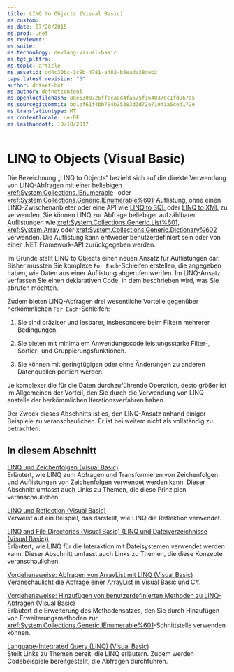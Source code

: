 ```yaml
---
title: LINQ to Objects (Visual Basic)
ms.custom: 
ms.date: 07/20/2015
ms.prod: .net
ms.reviewer: 
ms.suite: 
ms.technology: devlang-visual-basic
ms.tgt_pltfrm: 
ms.topic: article
ms.assetid: dd4c30bc-1c9b-4781-a482-b5eada38deb2
caps.latest.revision: "3"
author: dotnet-bot
ms.author: dotnetcontent
ms.openlocfilehash: 8de6308726ffeca8d4fa675f164037dc1fd967a5
ms.sourcegitcommit: bd1ef61f4bb794b25383d3d72e71041a5ced172e
ms.translationtype: MT
ms.contentlocale: de-DE
ms.lasthandoff: 10/18/2017
---
```

# <a name="linq-to-objects-visual-basic"></a>LINQ to Objects (Visual Basic)
Die Bezeichnung „LINQ to Objects“ bezieht sich auf die direkte Verwendung von LINQ-Abfragen mit einer beliebigen <xref:System.Collections.IEnumerable>- oder <xref:System.Collections.Generic.IEnumerable%601>-Auflistung, ohne einen LINQ-Zwischenanbieter oder eine API wie [LINQ to SQL](https://msdn.microsoft.com/library/bb386976) oder [LINQ to XML](http://msdn.microsoft.com/library/f0fe21e9-ee43-4a55-b91a-0800e5782c13) zu verwenden. Sie können LINQ zur Abfrage beliebiger aufzählbarer Auflistungen wie <xref:System.Collections.Generic.List%601>, <xref:System.Array> oder <xref:System.Collections.Generic.Dictionary%602> verwenden. Die Auflistung kann entweder benutzerdefiniert sein oder von einer .NET Framework-API zurückgegeben werden.  
  
 Im Grunde stellt LINQ to Objects einen neuen Ansatz für Auflistungen dar. Bisher mussten Sie komplexe `For Each`-Schleifen erstellen, die angegeben haben, wie Daten aus einer Auflistung abgerufen werden. Im LINQ-Ansatz verfassen Sie einen deklarativen Code, in dem beschrieben wird, was Sie abrufen möchten.  
  
 Zudem bieten LINQ-Abfragen drei wesentliche Vorteile gegenüber herkömmlichen `For Each`-Schleifen:  
  
1.  Sie sind präziser und lesbarer, insbesondere beim Filtern mehrerer Bedingungen.  
  
2.  Sie bieten mit minimalem Anwendungscode leistungsstarke Filter-, Sortier- und Gruppierungsfunktionen.  
  
3.  Sie können mit geringfügigen oder ohne Änderungen zu anderen Datenquellen portiert werden.  
  
 Je komplexer die für die Daten durchzuführende Operation, desto größer ist im Allgemeinen der Vorteil, den Sie durch die Verwendung von LINQ anstelle der herkömmlichen Iterationsverfahren haben.  
  
 Der Zweck dieses Abschnitts ist es, den LINQ-Ansatz anhand einiger Beispiele zu veranschaulichen. Er ist bei weitem nicht als vollständig zu betrachten.  
  
## <a name="in-this-section"></a>In diesem Abschnitt  
 [LINQ und Zeichenfolgen (Visual Basic)](../../../../visual-basic/programming-guide/concepts/linq/linq-and-strings.md)  
 Erläutert, wie LINQ zum Abfragen und Transformieren von Zeichenfolgen und Auflistungen von Zeichenfolgen verwendet werden kann. Dieser Abschnitt umfasst auch Links zu Themen, die diese Prinzipien veranschaulichen.  
  
 [LINQ und Reflection (Visual Basic)](../../../../visual-basic/programming-guide/concepts/linq/linq-and-reflection.md)  
 Verweist auf ein Beispiel, das darstellt, wie LINQ die Reflektion verwendet.  
  
 [LINQ and File Directories (Visual Basic) (LINQ und Dateiverzeichnisse (Visual Basic))](../../../../visual-basic/programming-guide/concepts/linq/linq-and-file-directories.md)  
 Erläutert, wie LINQ für die Interaktion mit Dateisystemen verwendet werden kann. Dieser Abschnitt umfasst auch Links zu Themen, die diese Konzepte veranschaulichen.  
  
 [Vorgehensweise: Abfragen von ArrayList mit LINQ (Visual Basic)](../../../../visual-basic/programming-guide/concepts/linq/how-to-query-an-arraylist-with-linq.md)  
 Veranschaulicht die Abfrage einer ArrayList in Visual Basic und C#.  
  
 [Vorgehensweise: Hinzufügen von benutzerdefinierten Methoden zu LINQ-Abfragen (Visual Basic)](../../../../visual-basic/programming-guide/concepts/linq/how-to-add-custom-methods-for-linq-queries.md)  
 Erläutert die Erweiterung des Methodensatzes, den Sie durch Hinzufügen von Erweiterungsmethoden zur <xref:System.Collections.Generic.IEnumerable%601>-Schnittstelle verwenden können.  
  
 [Language-Integrated Query (LINQ) (Visual Basic)](../../../../visual-basic/programming-guide/concepts/linq/index.md)  
 Stellt Links zu Themen bereit, die LINQ erläutern. Zudem werden Codebeispiele bereitgestellt, die Abfragen durchführen.

